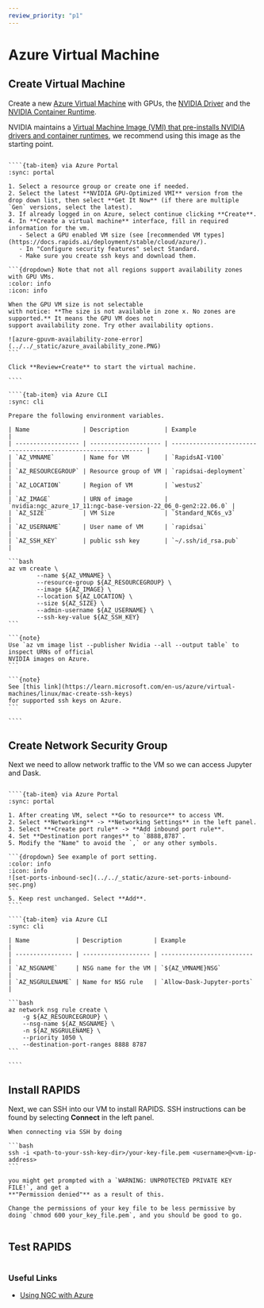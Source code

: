 ```yaml
---
review_priority: "p1"
---
```


# Azure Virtual Machine

## Create Virtual Machine

Create a new [Azure Virtual Machine](https://azure.microsoft.com/en-gb/products/virtual-machines/) with GPUs, the [NVIDIA Driver](https://www.nvidia.co.uk/Download/index.aspx) and the [NVIDIA Container Runtime](https://developer.nvidia.com/nvidia-container-runtime).

NVIDIA maintains a [Virtual Machine Image (VMI) that pre-installs NVIDIA drivers and container runtimes](https://azuremarketplace.microsoft.com/en-us/marketplace/apps/nvidia.ngc_azure_17_11?tab=Overview), we recommend using this image as the starting point.

`````{tab-set}

````{tab-item} via Azure Portal
:sync: portal

1. Select a resource group or create one if needed.
2. Select the latest **NVIDIA GPU-Optimized VMI** version from the drop down list, then select **Get It Now** (if there are multiple `Gen` versions, select the latest).
3. If already logged in on Azure, select continue clicking **Create**.
4. In **Create a virtual machine** interface, fill in required information for the vm.
   - Select a GPU enabled VM size (see [recommended VM types](https://docs.rapids.ai/deployment/stable/cloud/azure/).
   - In "Configure security features" select Standard.
   - Make sure you create ssh keys and download them.

```{dropdown} Note that not all regions support availability zones with GPU VMs.
:color: info
:icon: info

When the GPU VM size is not selectable
with notice: **The size is not available in zone x. No zones are supported.** It means the GPU VM does not
support availability zone. Try other availability options.

![azure-gpuvm-availability-zone-error](../../_static/azure_availability_zone.PNG)
```

Click **Review+Create** to start the virtual machine.

````

````{tab-item} via Azure CLI
:sync: cli

Prepare the following environment variables.

| Name               | Description          | Example                                                        |
| ------------------ | -------------------- | -------------------------------------------------------------- |
| `AZ_VMNAME`        | Name for VM          | `RapidsAI-V100`                                                |
| `AZ_RESOURCEGROUP` | Resource group of VM | `rapidsai-deployment`                                          |
| `AZ_LOCATION`      | Region of VM         | `westus2`                                                      |
| `AZ_IMAGE`         | URN of image         | `nvidia:ngc_azure_17_11:ngc-base-version-22_06_0-gen2:22.06.0` |
| `AZ_SIZE`          | VM Size              | `Standard_NC6s_v3`                                             |
| `AZ_USERNAME`      | User name of VM      | `rapidsai`                                                     |
| `AZ_SSH_KEY`       | public ssh key       | `~/.ssh/id_rsa.pub`                                            |

```bash
az vm create \
        --name ${AZ_VMNAME} \
        --resource-group ${AZ_RESOURCEGROUP} \
        --image ${AZ_IMAGE} \
        --location ${AZ_LOCATION} \
        --size ${AZ_SIZE} \
        --admin-username ${AZ_USERNAME} \
        --ssh-key-value ${AZ_SSH_KEY}
```

```{note}
Use `az vm image list --publisher Nvidia --all --output table` to inspect URNs of official
NVIDIA images on Azure.
```

```{note}
See [this link](https://learn.microsoft.com/en-us/azure/virtual-machines/linux/mac-create-ssh-keys)
for supported ssh keys on Azure.
```

````

`````

## Create Network Security Group

Next we need to allow network traffic to the VM so we can access Jupyter and Dask.

`````{tab-set}

````{tab-item} via Azure Portal
:sync: portal

1. After creating VM, select **Go to resource** to access VM.
2. Select **Networking** -> **Networking Settings** in the left panel.
3. Select **+Create port rule** -> **Add inbound port rule**.
4. Set **Destination port ranges** to `8888,8787`.
5. Modify the "Name" to avoid the `,` or any other symbols.

```{dropdown} See example of port setting.
:color: info
:icon: info
![set-ports-inbound-sec](../../_static/azure-set-ports-inbound-sec.png)
```
5. Keep rest unchanged. Select **Add**.
````

````{tab-item} via Azure CLI
:sync: cli

| Name             | Description         | Example                    |
| ---------------- | ------------------- | -------------------------- |
| `AZ_NSGNAME`     | NSG name for the VM | `${AZ_VMNAME}NSG`          |
| `AZ_NSGRULENAME` | Name for NSG rule   | `Allow-Dask-Jupyter-ports` |

```bash
az network nsg rule create \
    -g ${AZ_RESOURCEGROUP} \
    --nsg-name ${AZ_NSGNAME} \
    -n ${AZ_NSGRULENAME} \
    --priority 1050 \
    --destination-port-ranges 8888 8787
```

````
`````

## Install RAPIDS

Next, we can SSH into our VM to install RAPIDS. SSH instructions can be found by selecting **Connect** in the left panel.

````{tip}
When connecting via SSH by doing

```bash
ssh -i <path-to-your-ssh-key-dir>/your-key-file.pem <username>@<vm-ip-address>
```

you might get prompted with a `WARNING: UNPROTECTED PRIVATE KEY FILE!`, and get a
**"Permission denied"** as a result of this.

Change the permissions of your key file to be less permissive by
doing `chmod 600 your_key_file.pem`, and you should be good to go.
````

```{include} ../../_includes/install-rapids-with-docker.md

```

## Test RAPIDS

```{include} ../../_includes/test-rapids-docker-vm.md

```

### Useful Links

- [Using NGC with Azure](https://docs.nvidia.com/ngc/ngc-deploy-public-cloud/ngc-azure/index.html)

```{relatedexamples}

```
